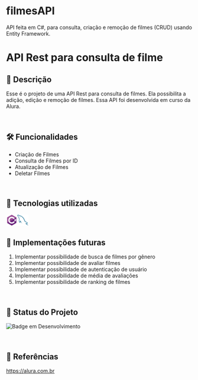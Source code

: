 # filmesAPI
API feita em C#, para consulta, criação e remoção de filmes (CRUD) usando Entity Framework.

# API Rest para consulta de filme

## 📖  Descrição

Esse é o projeto de uma API Rest para consulta de filmes. Ela possibilita a adição, edição e remoção de filmes.
Essa API foi desenvolvida em curso da Alura.

<br/>

## 🛠️ Funcionalidades

- Criação de Filmes
- Consulta de Filmes por ID
- Atualização de Filmes
- Deletar Filmes
<br/>

## 📡 Tecnologias utilizadas 
<div align="center"> 
<img align="left" alt="C#" height="30" width="30" src="https://raw.githubusercontent.com/devicons/devicon/master/icons/csharp/csharp-original.svg">
<img align="left" alt="MySQL" height="30" width="30" src="https://raw.githubusercontent.com/devicons/devicon/master/icons/mysql/mysql-original.svg">

</div>
<br/><br/>

## 🔮 Implementações futuras
1. Implementar possibilidade de busca de filmes por gênero
2. Implementar possibilidade de avaliar filmes
3. Implementar possibilidade de autenticação de usuário
4. Implementar possibilidade de média de avaliações
5. Implementar possibilidade de ranking de filmes

<br/>

## 🔎 Status do Projeto

![Badge em Desenvolvimento](https://img.shields.io/badge/Status-Em%20Desenvolvimento-green)

<br/>

## 📑 Referências

https://alura.com.br


